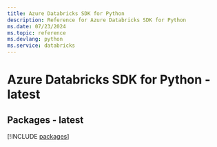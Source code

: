 ```yaml
---
title: Azure Databricks SDK for Python
description: Reference for Azure Databricks SDK for Python
ms.date: 07/23/2024
ms.topic: reference
ms.devlang: python
ms.service: databricks
---
```

# Azure Databricks SDK for Python - latest
## Packages - latest
[!INCLUDE [packages](databricks-index.md)]